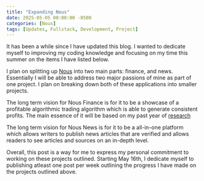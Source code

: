 ```yaml
---
title: "Expanding Nous"
date: 2025-05-05 00:00:00 -0500
categories: [Nous]
tags: [Updates, Fullstack, Development, Project]
---
```


It has been a while since I have updated this blog. I wanted to dedicate myself to improving my coding knowledge and focusing on my time this summer on the items I have listed below.

I plan on splitting up [Nous](/posts/What-is-Nous/) into two main parts: finance, and news. Essentially I will be able to address two major passions of mine as part of one project. I plan on breaking down both of these applications into smaller projects.

The long term vision for Nous Finance is for it to be a showcase of a profitable algorithmic trading algorithm which is able to generate consistent profits. The main essence of it will be based on my past year of [research](/posts/Implementing-Fundamental-Stock-Factors-for-Improved-Stock-Forecasting)

The long term vision for Nous News is for it to be a all-in-one platform which allows writers to publish news articles that are verified and allows readers to see articles and sources on an in-depth level.

Overall, this post is a way for me to express my personal commitment to working on these projects outlined. Starting May 16th, I dedicate myself to publishing atleast one post per week outlining the progress I have made on the projects outlined above.

